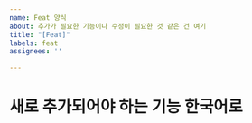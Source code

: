 ```yaml
---
name: Feat 양식
about: 추가가 필요한 기능이나 수정이 필요한 것 같은 건 여기
title: "[Feat]"
labels: feat
assignees: ''

---
```


# 새로 추가되어야 하는 기능 한국어로
